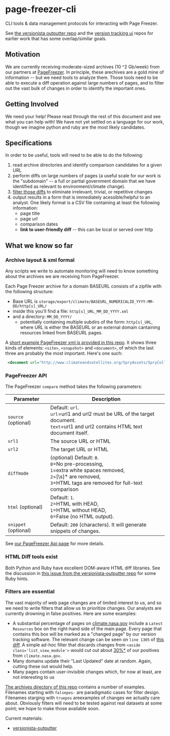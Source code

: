 # page-freezer-cli
CLI tools &amp; data management protocols for interacting with Page Freezer.

See [the versionista outputter repo](https://github.com/edgi-govdata-archiving/versionista-outputter) and the [version tracking ui](https://github.com/edgi-govdata-archiving/version-tracking-ui) repos for earlier work that has some overlap/similar goals. 

## Motivation
We are currently receiving moderate-sized archives (10 ^2 Gb/week) from our partners at [PageFreezer](http://pagefreezer.com). In principle, these arechives are a gold mine of information -- but we need tools to analyze them. Those tools need to be able to execute a diff operation against large numbers of pages, and to filter out the vast bulk of changes in order to identify the important ones.

## Getting Involved
We need your help! Please read through the rest of this document and see what you can help with!  We have not yet settled on a language for our work, though we imagine python and ruby are the most likely candidates. 

## Specifications

In order to be useful, tools will need to be able to do the following:

1. read archive directories and identify comparison candidates for a given URL
2. perform diffs on large numbers of pages (a useful scale for our work is the "subdomain" -- a full or partial government domain that we have identified as relevant to environment/climate change).
3. [filter those diffs](#filters-are-essential) to eliminate irrelevant, trivial, or repetitive changes
4. output results in a form that is immediately acessible/helpful to an analyst. One likely format is a CSV file containing at least the following information:
   - page title
   - page url
   - comparison dates
   - **link to user-friendly diff** -- this can be local or served over http

## What we know so far

### Archive layout & xml formal
Any scripts we write to automate monitoring will need to know something about the archives we are receiving from PageFreezer. 

Each Page Freezer archive for a domain BASEURL consists of a zipfile with the following structure:

- Base URL is `storage/export/climate/BASEURL_NUMERICALID_YYYY-MM-DD/http[s]_URL/`
- inside this you'll find a file: `http[s]_URL_MM_DD_YYYY.xml`
- and a directory: `MM_DD_YYYY/`
  - potentially containing multiple subdirs of the form: `http[s]_URL`, where URL is either the BASEURL or an external domain cantaining resources linked from BASEURL pages.

A [short example PageFreezer xml is provided in this repo](archives/http_www.climateandsatellites.org_01_20_2017.xml). It shows three kinds of elements: `<site>`, `<snapshot>` and `<document>`, of which the last three are probably the most important.  Here's one such: 
```xml
 <document url="http://www.climateandsatellites.org/SpryAssets/SpryCollapsiblePanel.css" timestamp="20-01-2017 06:22 PM" hash="324832c39c58c0412a98e0aac9e00d5ea20ded8d1ce1e78ebeb5137984d3ca7a1f11ef89dcad4792b0818196d53756e547eefa135099f3443be1f6a782426353" filename="http_www.climateandsatellites.org/SpryAssets/SpryCollapsiblePanel.css"/>
```

### PageFreezer API

The PageFreezer `compare` method takes the following parameters: 

| Parameter	| Description |
|-----------|-------------|
| `source` (optional)|	Default: `url`. <br>`url`=url1 and url2 must be URL of the target document. <br>`text`=url1 and url2 contains HTML text document itself. |
| `url1` |	The source URL or HTML |
| `url2` |	The target URL or HTML |
| `diffmode` | (optional)	Default: `0`. <br>`0`=No pre-processing, <br>`1`=extra white spaces removed, <br>`2`=[\s]* are removed,<br>`3`=HTML tags are removed for full-text comparison |
| `html`  (optional) |	Default: `1`. <br>`2`=HTML with HEAD, <br>`1`=HTML without HEAD, <br>`0`=False (no HTML output). |
| `snippet`  (optional)	 | Default: `200` (characters). It will generate snippets of changes. |

See [our PageFreezer Api page](./pagefreezer-api.md) for more details.

### HTML Diff tools exist

Both Python and Ruby have excellent DOM-aware HTML diff libraries. See the discussion in [this issue from the versionista-outputter repo](https://github.com/edgi-govdata-archiving/versionista-outputter/issues/1) for some Ruby hints. 

### Filters are essential

The vast majority of web page changes are of limited interest to us, and so we need to write filters that allow us to prioritize changes. Our analysts are currently drowning in false positives. Here are some examples:

* A substantial percentage of pages on [climate.nasa.gov](http://climate.nasa.gov) include a `Latest Resources` box on the right-hand side of the main page. Every page that contains this box will be marked as a "changed page" by our version tracking software. The relevant change can be seen on `line 1305` of [this diff](https://gist.github.com/va-client/c25c6def28b760f25e3190b1e986d2e3/revisions#diff-8a777b7cd35d6141f393542135beb397R1306). A simple ad-hoc filter that discards changes from `<aside class='list_view_module'>` would cut out about [30%*](# "Made Up Number.") of our positives from `climate.nasa.gov`.
* Many domains update their "Last Updated" date at random. Again, cutting these out would help.
* Many pages contain user-invisible changes which, for now at least, are not interesting to us

[The archives directory of this repo](./archives) contains a number of examples. Filenames starting with `falsepos-` are paradigmatic cases for filter design. Filenames starging with `truepos` areexamples of changes we actually care about.  Obviously filters will need to be tested against real datasets at some point; we hope to make those available soon. 

Current materials:
* [versionista-outputter](https://github.com/edgi-govdata-archiving/versionista-outputter)
